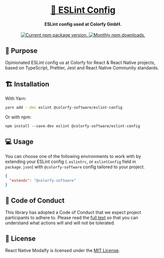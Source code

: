 <h1 align="center">
  <a href="https://colorfy-software.gitbook.io/eslint-config/" target="_blank" rel="noopener noreferrer">
    🔬 ESLint Config
  </a>
</h1>

<h4 align="center">
  <strong>ESLint config used at Colorfy GmbH.</strong>
</h4>

<p align="center">
  <!-- <a href="https://github.com/colorfy-software/eslint-config/actions">
    <img src="https://github.com/colorfy-software/eslint-config/workflows/Test%20Suite/badge.svg?branch=main" alt="Current GitHub Actions build status." />
  </a> -->
  <a href="https://www.npmjs.org/package/@colorfy-software/eslint-config">
    <img src="https://badge.fury.io/js/@colorfy-software/eslint-config.svg" alt="Current npm package version." />
  </a>
  <a href="https://www.npmjs.org/package/@colorfy-software/eslint-config">
    <img src="https://img.shields.io/npm/dm/@colorfy-software/eslint-config.svg?maxAge=2592000" alt="Monthly npm downloads." />
  </a>
</p>

## 🎯 Purpose

Opinionated ESLint config us at Colorfy for React & React Native projects, based on TypeScript, Prettier, Jest and React
Native Community standards.

## 🏗️ Installation

With Yarn:

```bash
yarn add --dev eslint @colorfy-software/eslint-config
```

Or with npm:

```
npm install --save-dev eslint @colorfy-software/eslint-config
```

## 💻 Usage

You can choose one of the following environments to work with by extending your ESLint config (`.eslintrc`, or `eslintConfig` field in `package.json`) with `@colorfy-software` config tailored to your project.

```json
{
  "extends": "@colorfy-software"
}
```

## 🤝 Code of Conduct

This library has adopted a Code of Conduct that we expect project participants to adhere to. Please read the [full text](https://github.com/colorfy-software/eslint-config/blob/master/CODE_OF_CONDUCT.md) so that you can understand what actions will and will not be tolerated.

## 📰 License

React Native Modalfy is licensed under the [MIT License](https://github.com/colorfy-software/eslint-config/blob/master/LICENSE).
